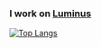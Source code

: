 ### I work on [Luminus](https://luminus.buzz)

[![Top Langs](https://github-readme-stats.vercel.app/api/top-langs/?username=qtmw&langs_count=8&theme=radical)](https://github.com/anuraghazra/github-readme-stats)
